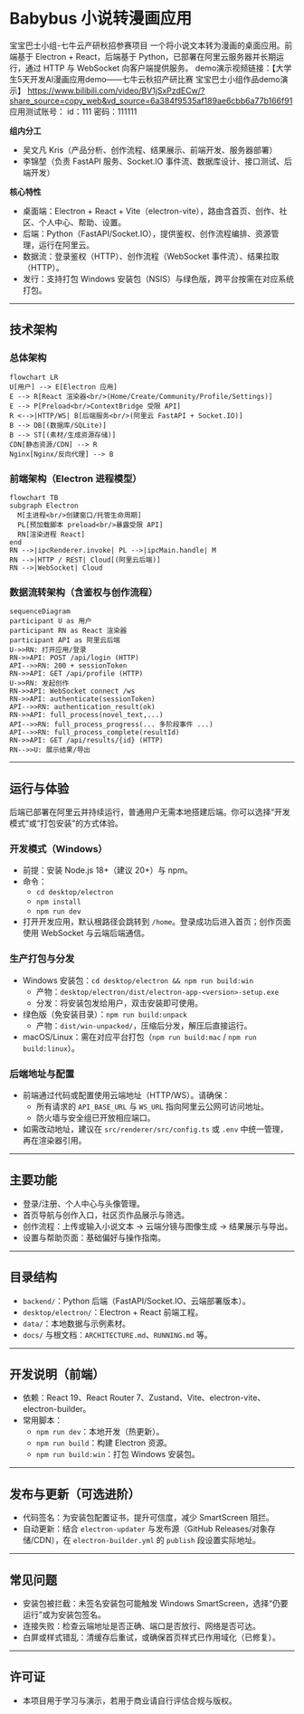# Babybus 小说转漫画应用

宝宝巴士小组-七牛云产研秋招参赛项目
一个将小说文本转为漫画的桌面应用。前端基于 Electron + React，后端基于 Python，已部署在阿里云服务器并长期运行，通过 HTTP 与 WebSocket 向客户端提供服务。
demo演示视频链接：【大学生5天开发AI漫画应用demo——七牛云秋招产研比赛 宝宝巴士小组作品demo演示】 https://www.bilibili.com/video/BV1jSxPzdECw/?share_source=copy_web&vd_source=6a384f9535af189ae6cbb6a77b166f91
应用测试账号：  id：111   密码：111111

**组内分工**
- 吴文凡 Kris（产品分析、创作流程、结果展示、前端开发、服务器部署）
- 李锦堃（负责 FastAPI 服务、Socket.IO 事件流、数据库设计、接口测试、后端开发）

**核心特性**
- 桌面端：Electron + React + Vite（electron-vite），路由含首页、创作、社区、个人中心、帮助、设置。
- 后端：Python（FastAPI/Socket.IO），提供鉴权、创作流程编排、资源管理，运行在阿里云。
- 数据流：登录鉴权（HTTP）、创作流程（WebSocket 事件流）、结果拉取（HTTP）。
- 发行：支持打包 Windows 安装包（NSIS）与绿色版，跨平台按需在对应系统打包。

---

## 技术架构

### 总体架构
```mermaid
flowchart LR
U[用户] --> E[Electron 应用]
E --> R[React 渲染器<br/>(Home/Create/Community/Profile/Settings)]
E --> P[Preload<br/>ContextBridge 受限 API]
R <-->|HTTP/WS| B[后端服务<br/>(阿里云 FastAPI + Socket.IO)]
B --> DB[(数据库/SQLite)]
B --> ST[(素材/生成资源存储)]
CDN[静态资源/CDN] --> R
Nginx[Nginx/反向代理] --> B
```

### 前端架构（Electron 进程模型）
```mermaid
flowchart TB
subgraph Electron
  M[主进程<br/>创建窗口/托管生命周期]
  PL[预加载脚本 preload<br/>暴露受限 API]
  RN[渲染进程 React]
end
RN -->|ipcRenderer.invoke| PL -->|ipcMain.handle| M
RN -->|HTTP / REST| Cloud[(阿里云后端)]
RN -->|WebSocket| Cloud
```

### 数据流转架构（含鉴权与创作流程）
```mermaid
sequenceDiagram
participant U as 用户
participant RN as React 渲染器
participant API as 阿里云后端
U->>RN: 打开应用/登录
RN->>API: POST /api/login (HTTP)
API-->>RN: 200 + sessionToken
RN->>API: GET /api/profile (HTTP)
U->>RN: 发起创作
RN->>API: WebSocket connect /ws
RN->>API: authenticate(sessionToken)
API-->>RN: authentication_result(ok)
RN->>API: full_process(novel_text,...)
API-->>RN: full_process_progress(... 多阶段事件 ...)
API-->>RN: full_process_complete(resultId)
RN->>API: GET /api/results/{id} (HTTP)
RN-->>U: 展示结果/导出
```

---

## 运行与体验

后端已部署在阿里云并持续运行，普通用户无需本地搭建后端。你可以选择“开发模式”或“打包安装”的方式体验。

### 开发模式（Windows）
- 前提：安装 Node.js 18+（建议 20+）与 npm。
- 命令：
  - `cd desktop/electron`
  - `npm install`
  - `npm run dev`
- 打开开发应用，默认根路径会跳转到 `/home`。登录成功后进入首页；创作页面使用 WebSocket 与云端后端通信。

### 生产打包与分发
- Windows 安装包：`cd desktop/electron && npm run build:win`
  - 产物：`desktop/electron/dist/electron-app-<version>-setup.exe`
  - 分发：将安装包发给用户，双击安装即可使用。
- 绿色版（免安装目录）：`npm run build:unpack`
  - 产物：`dist/win-unpacked/`，压缩后分发，解压后直接运行。
- macOS/Linux：需在对应平台打包（`npm run build:mac` / `npm run build:linux`）。

### 后端地址与配置
- 前端通过代码或配置使用云端地址（HTTP/WS）。请确保：
  - 所有请求的 `API_BASE_URL` 与 `WS_URL` 指向阿里云公网可访问地址。
  - 防火墙与安全组已开放相应端口。
- 如需改动地址，建议在 `src/renderer/src/config.ts` 或 `.env` 中统一管理，再在渲染器引用。

---

## 主要功能
- 登录/注册、个人中心与头像管理。
- 首页导航与创作入口，社区页作品展示与筛选。
- 创作流程：上传或输入小说文本 → 云端分镜与图像生成 → 结果展示与导出。
- 设置与帮助页面：基础偏好与操作指南。

---

## 目录结构
- `backend/`：Python 后端（FastAPI/Socket.IO、云端部署版本）。
- `desktop/electron/`：Electron + React 前端工程。
- `data/`：本地数据与示例素材。
- `docs/` 与根文档：`ARCHITECTURE.md`、`RUNNING.md` 等。

---

## 开发说明（前端）
- 依赖：React 19、React Router 7、Zustand、Vite、electron-vite、electron-builder。
- 常用脚本：
  - `npm run dev`：本地开发（热更新）。
  - `npm run build`：构建 Electron 资源。
  - `npm run build:win`：打包 Windows 安装包。

---

## 发布与更新（可选进阶）
- 代码签名：为安装包配置证书，提升可信度，减少 SmartScreen 阻拦。
- 自动更新：结合 `electron-updater` 与发布源（GitHub Releases/对象存储/CDN），在 `electron-builder.yml` 的 `publish` 段设置实际地址。

---

## 常见问题
- 安装包被拦截：未签名安装包可能触发 Windows SmartScreen，选择“仍要运行”或为安装包签名。
- 连接失败：检查云端地址是否正确、端口是否放行、网络是否可达。
- 白屏或样式错乱：清缓存后重试，或确保首页样式已作用域化（已修复）。

---

## 许可证
- 本项目用于学习与演示，若用于商业请自行评估合规与版权。


